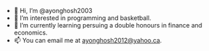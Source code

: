 - 👋 Hi, I’m @ayonghosh2003
- 👀 I’m interested in programming and basketball.
- 🌱 I’m currently learning persuing a double honours in finance and economics.
- 📫 You can email me at ayonghosh2012@yahoo.ca.

<!---
ayonghosh2003/ayonghosh2003 is a ✨ special ✨ repository because its `README.md` (this file) appears on your GitHub profile.
You can click the Preview link to take a look at your changes.
--->
